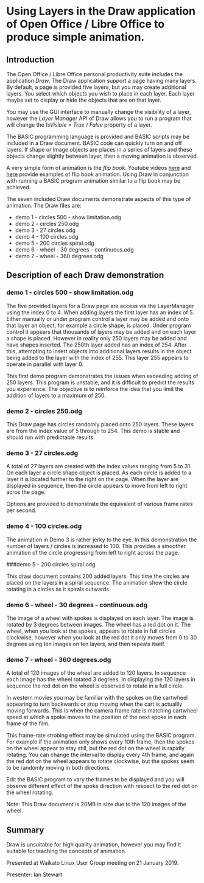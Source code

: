 # Using Layers in the Draw application of Open Office / Libre Office to produce simple animation.

## Introduction

The Open Office / Libre Office personal productivity suite includes the application *Draw*. The Draw application support a page having many layers. By default, a page is provided five layers, but you may create additional layers. You select which objects you wish to place in each layer. Each layer maybe set to display or hide the objects that are on that layer.

You may use the GUI interface to manually change the visibility of a layer, however the *Layer Manager* API of Draw allows you to run a program that will change the *IsVisible = True / False* property of a layer.

The BASIC programming language is provided and BASIC scripts may be included in a Draw document. BASIC code can quickly turn on and off layers. If shape or image objects are places in a series of layers and these objects change slightly between layer, then a moving animation is observed.

A very simple form of animation is the *flip book*. Youtube videos [here](https://www.youtube.com/watch?v=GO9NshFE6Yc) and [here](https://www.youtube.com/watch?v=Un-BdBSOGKY) provide examples of flip book animation. Using Draw in conjunction with running a BASIC program animation similar to a flip book may be achieved. 

The seven included Draw documents demonstrate aspects of this type of animation. The Draw files are:

  * demo 1 - circles 500 - show limitation.odg
  * demo 2 - circles 250.odg
  * demo 3 - 27 circles.odg
  * demo 4 - 100 circles.odg
  * demo 5 - 200 circles spiral.odg
  * demo 6 - wheel - 30 degrees - continuous.odg
  * demo 7 - wheel - 360 degrees.odg

## Description of each Draw demonstration 

### demo 1 - circles 500 - show limitation.odg

The five provided layers for a Draw page are access via the LayerManager using the index 0 to 4. When adding layers the first layer has an index of 5. Either manually or under program control a layer may be added and onto that layer an object, for example a circle shape, is placed. Under program control it appears that thousands of layers may be added and on each layer a shape is placed. However in reality only 250 layers may be added and have shapes inserted. The 250th layer added has an index of 254. After this, attempting to insert objects into additional layers results in the object being added to the layer with the index of 255. This layer 255 appears to operate in parallel with layer 0.

This first demo program demonstrates the issues when exceeding adding of 250 layers. This program is unstable, and it is difficult to predict the results you experience. The objective is to reinforce the idea that you limit the addition of layers to a maximum of 250.


### demo 2 - circles 250.odg

This Draw page has circles randomly placed onto 250 layers. These layers are from the index value of 5 through to 254. This demo is stable and should run with predictable results.


### demo 3 - 27 circles.odg

A total of 27 layers are created with the index values ranging from 5 to 31. On each layer a circle shape object is placed. As each circle is added to a layer it is located further to the right on the page. When the layer are displayed in sequence, then the circle appears to move from left to right acros the page.

Options are provided to demonstrate the equivalent of various frame rates per second.

### demo 4 - 100 circles.odg

The animation in Demo 3 is rather jerky to the eye. In this demonstration the number of layers / circles is increased to 100. This provides a smoother animation of the circle progressing from left to right across the page.

###demo 5 - 200 circles spiral.odg

This draw document contains 200 added layers. This time the circles are placed on the layers in a spiral sequence. The animation show the circle rotating in a circles as it spirals outwards.

### demo 6 - wheel - 30 degrees - continuous.odg

The image of a wheel with spokes is displayed on each layer. The image is rotated by 3 degrees between images. The wheel has a red dot on it. The wheel, when you look at the spokes, appears to rotate in full circles clockwise, however when you look at the red dot it only moves from 0 to 30 degrees using ten images on ten layers, and then repeats itself.

### demo 7 - wheel - 360 degrees.odg

A total of 120 images of the wheel are added to 120 layers. In sequence each image has the wheel rotated 3 degrees. In displaying the 120 layers in sequence the red dot on the wheel is observed to rotate in a full circle.

In western movies you may be familiar with the spokes on the cartwheel appearing to turn backwards or stop moving when the cart is actuallly moving forwards. This is when the camera frame rate is matching cartwheel speed at which a spoke moves to the position of the next spoke in each frame of the film.

This frame-rate strobing effect may be simulated using the BASIC program. For example if the animation only shows every 10th frame, then the spokes on the wheel appear to stay still, but the red dot on the wheel is rapidly rotating. You can change the interval to display every 4th frame, and again the red dot on the wheel appears to rotate clockwise, but the spokes seem to be randomly moving in both directions.

Edit the BASIC program to vary the frames to be displayed and you will observe different effect of the spoke direction with respect to the red dot on the wheel rotating.

Note: This Draw document is 20MB in size due to the 120 images of the wheel. 

## Summary

Draw is unsuitable for high quality animation, however you may find it suitable for teaching the concepts of  animation.


Presented at Waikato Linux User Group meeting on 21 January 2019.

Presenter: Ian Stewart

